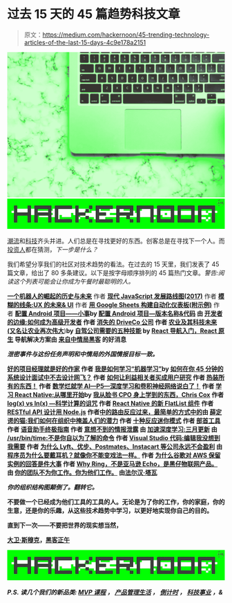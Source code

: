 # 过去 15 天的 45 篇趋势科技文章

> 原文：<https://medium.com/hackernoon/45-trending-technology-articles-of-the-last-15-days-4c9e178a2151>

![](img/b488e278d3a98b6ea268880e90cbf877.png)![](img/36149cb4628149edcfc7eadf17e08669.png)

[潮流](https://hackernoon.com/trending)和[科技](https://hackernoon.com/tagged/tech)齐头并进。人们总是在寻找更好的东西。创客总是在寻找下一个人。而[投资人](https://hackernoon.com/tagged/venture-capital)都在猜测，*下一步是什么？*

我们希望分享我们的社区对技术趋势的看法。在过去的 15 天里，我们发表了 45 篇文章，给出了 80 多条建议。以下是按字母顺序排列的 45 篇热门文章。*警告:阅读这个列表可能会让你成为午餐时最聪明的人。*

[**一个机器人的崛起的历史与未来**](https://hackernoon.com/a-history-and-future-of-the-rise-of-the-robots-cce0fe222a71#.whv4e03fx) 作者 [**现代 JavaScript 发展路线图(2017)**](https://medium.com/u/92ded1d948a1#.xfnk73q4d) 作者 [**模糊的线条:UX 的未来& UI**](https://medium.com/u/945f9ff9e284#.81q2703fb) 作者 [**用 Google Sheets 构建自动化仪表板(附示例)**](https://medium.com/u/d1b97f2b8c65#.dawfz4p08) 作者 [**配置 Android 项目——小事**](https://medium.com/u/692d8c28498b#.7pqjvowev)**by [**配置 Android 项目—版本名称&代码**](https://medium.com/u/f72dd69a766#.ydf5up6bm) 由 [**开发者的边缘:如何成为高级开发者**](https://medium.com/u/f72dd69a766#.96419vjg0) 作者 [**消失的 DriveCo 公司**](https://medium.com/u/942670ffec21#.jporqlkzp) 作者 [**农业及其科技未来(又名让农业再次伟大**](https://medium.com/u/629dbf9d4042#.844xx31zt)**)**by [**自驾公司需要的五种技能**](https://medium.com/u/e502edf967bf#.581a7iav7) by [**React 导航入门，React 原生**](https://medium.com/u/2b6cce9fcbf#.3mmxugcyx) 导航解决方案由 [**来自中情局黑客**](https://medium.com/u/1ec17560bf99#.ekvqlge6i) 的好消息**

***泄密事件与这份任务声明和中情局的外国情报目标一致。***

**[**好的项目经理就是好的作家**](https://hackernoon.com/good-pms-are-good-writers-f0964945c9d9) 作者 [**我是如何学习“机器学习”**](https://medium.com/u/7b80440ae001#.nl01frw0g)**by [**如何在你 45 分钟的系统设计面试中不去设计网飞？**](https://medium.com/u/3a2b7c1d1225#.3m24cjf8w) 作者 [**如何让利益相关者买成用户研究**](https://medium.com/u/71fb82f73ada#.gakgqicrc) 作者 [**热装所有的东西！**](https://medium.com/u/86468cb1b0a9#.t59b99i5u) 作者 [**数学烂就学 AI—P5—深度学习和卷积神经网络说白了！**](https://medium.com/u/a7ab0b9e9e1e#.4t1cswg6x) 作者 [**学习 React Native:从哪里开始**](https://medium.com/u/618a7c78c957#.88gvonxgl)**by [**我从脸书 CPO 身上学到的东西，Chris Cox**](https://medium.com/u/b25eae7ad28#.xl10v8gf5) 作者 [**log(x) vs ln(x) —科学计算的诅咒**](https://medium.com/u/de5fa3772c71#.bk4urb7gk) 作者 [**React Native 的新 FlatList 组件**](https://medium.com/u/c253ef9822fd#.rrsuul738) 作者 [**RESTful API 设计用 Node.js**](https://medium.com/u/47b719a4bb2c#.v9rfk6i5j) 作者[中的**路由反应过来，最简单的方式**中的](https://medium.com/u/d1aeac7eadae#.rc69x9a6u)由 [**薛定谔的猫:我们如何在组织中掩盖人们的潜力**](https://medium.com/u/f735d3b0f2f3#.ed30mn23j) 作者 [**十种反应迷你模式**](https://medium.com/u/83dad0f6b616#.z3nfq1wuj) 作者 [**部首工具**](https://medium.com/u/f735d3b0f2f3#.85j7dj2uc) 作者 [**语音助手终极指南**](https://medium.com/u/a492513a33c6#.xw6jzythf) 作者 [**意想不到的情报泄露**](https://medium.com/u/1e799dd24f88#.lplhbuefz) 由 [**加速深度学习:三月更新**](https://medium.com/u/608ec45a5a0b#.h7ra8zajf) 由 [**/usr/bin/time:不是你自以为了解的命令**](https://medium.com/u/c2ff4585803c#.uto7omdrc) 作者 [**Visual Studio 代码:编辑我没想到我需要**](https://medium.com/u/5a238820f061#.hgftlntzh) 作者 [**为什么 Lyft、优步、Postmates、Instacart 等公司永远不会盈利**](https://medium.com/u/8d547401ba90#.8d9j49cb1) 由 [**程序员为什么要戴耳机？就像你不能变戏法一样。**](https://medium.com/u/e502edf967bf#.ju26tylkg) 作者 [**为什么谷歌对 AWS 保留实例的回答是件大事**](https://medium.com/u/34b76d15470b#.xz8k5ebvx) 作者 [**Why Ring，不是亚马逊 Echo，是黑仔物联网产品。**](https://medium.com/u/a539d84012a4#.keg7yi3x9) 由 [**你的团队不为你工作。你为他们工作。**](https://medium.com/u/e502edf967bf#.nf1mogym9) 由[法尔汉·塔瓦](https://medium.com/u/2f2b6ce37c48?source=post_page-----4c9e178a2151--------------------------------)******

*****你的组织结构图颠倒了。翻转它。*****

****不要做一个已经成为他们工具的工具的人。无论是为了你的工作，你的家庭，你的生意，还是你的乐趣，从这些技术趋势中学习，以更好地实现你自己的目的。****

****直到下一次——不要把世界的现实想当然，****

****[大卫·斯穆克](https://commerce.coinbase.com/checkout/e73d40ea-bd59-406e-931e-d1e969243c91)，[黑客正午](http://hackernoon.com)****

****[![](img/36149cb4628149edcfc7eadf17e08669.png)](http://hackernoon.com/latest)****

*******P.S.*** *读几个我们的新品类:* [*MVP 课程*](https://hackernoon.com/mvp-minimum-viable-product/home) *，* [*产品管理生活*](https://hackernoon.com/product-management-life/home) *，* [*倒计时*](https://hackernoon.com/the-countdown/home) *，* [*科技事业*](https://hackernoon.com/tech-careers/home) *，&*****